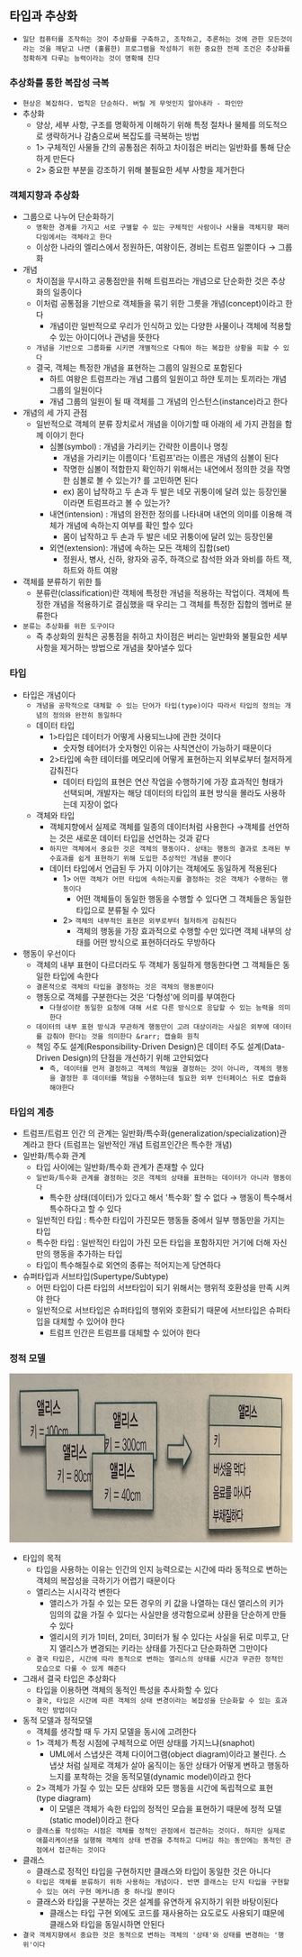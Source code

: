 ## 타입과 추상화

- `일단 컴퓨터를 조작하는 것이 추상화를 구축하고, 조작하고, 추론하는 것에 관한 모든것이라는 것을 깨닫고 나면 (훌륭한) 프로그램을 작성하기 위한 중요한 전제 조건은 추상화를 정확하게 다루는 능력이라는 것이 명확해 진다`

### 추상화를 통한 복잡성 극복

- `현상은 복잡하다. 법칙은 단순하다. 버릴 게 무엇인지 알아내라 - 파인만`
- 추상화
    - 양상, 세부 사항, 구조를 명확하게 이해하기 위해 특정 절차나 물체를 의도적으로 생략하거나 감춤으로써 복잡도를 극복하는 방법
    - 1> 구체적인 사물들 간의 공통점은 취하고 차이점은 버리는 일반화를 통해 단순하게 만든다
    - 2> 중요한 부분을 강조하기 위해 불필요한 세부 사항을 제거한다

### 객체지향과 추상화

- 그룹으로 나누어 단순화하기
    - `명확한 경계를 가지고 서로 구별할 수 있는 구체적인 사람이나 사물을 객체지향 패러다임에서는 객체라고 한다`
    - 이상한 나라의 엘리스에서 정원하든, 여왕이든, 경비는 트럼프 일뿐이다 &rarr; 그룹화
- 개념
    - 차이점을 무시하고 공통점만을 취해 트럼프라는 개념으로 단순화한 것은 추상화의 일종이다
    - 이처럼 공통점을 기반으로 객체들을 묶기 위한 그릇을 개념(concept)이라고 한다
        - 개념이란 일반적으로 우리가 인식하고 있는 다양한 사물이나 객체에 적용할 수 있는 아이디어나 관념을 뜻한다
    - `개념을 기반으로 그룹화를 시키면 개별적으로 다뤄야 하는 복잡한 상황을 피할 수 있다`
    - 결국, 객체는 특정한 개념을 표현하는 그룹의 일원으로 포함된다
        - 하트 여왕은 트럼프라는 개념 그룹의 일원이고 하얀 토끼는 토끼라는 개념 그룹의 일원이다
        - 개념 그룹의 일원이 될 때 객체를 그 개념의 인스턴스(instance)라고 한다
- 개념의 세 가지 관점
    - 일반적으로 객체의 분류 장치로서 개념을 이야기할 때 아래의 세 가지 관점을 함께 이야기 한다
        - 심볼(symbol) : 개념을 가리키는 간략한 이름이나 명칭
            - 개념을 가리키는 이름이다 '트럼프'라는 이름은 개념의 심볼이 된다
            - 작명한 심볼이 적합한지 확인하기 위해서는 내연에서 정의한 것을 작명한 심볼로 볼 수 있는가? 를 고민하면 된다
            - ex) 몸이 납작하고 두 손과 두 발은 네모 귀퉁이에 달려 있는 등장인물이라면 트럼프라고 볼 수 있는가?
        - 내연(intension) : 개념의 완전한 정의를 나타내며 내연의 의미를 이용해 객체가 개념에 속하는지 여부를 확인 할수 있다
            - 몸이 납작하고 두 손과 두 발은 네모 귀퉁이에 달려 있는 등장인물
        - 외연(extension): 개념에 속하는 모든 객체의 집합(set)
            - 정원사, 병사, 신하, 왕자와 공주, 하객으로 참석한 와과 와비를 하트 잭, 하트와 하트 여왕
- 객체를 분류하기 위한 틀
    - 분류란(classification)란 객체에 특정한 개념을 적용하는 작업이다. 객체에 특정한 개념을 적용하기로 결심했을 때 우리는 그 객체를 특정한 집합의 멤버로 뷴류한다
- `분류는 추상화를 위한 도구이다`
    - 즉 추상화의 원칙은 공통점을 취하고 차이점은 버리는 일반화와 불필요한 세부사항을 제거하는 방법으로 개념을 찾아낼수 있다

### 타입

- 타입은 개념이다
    - `개념을 공학적으로 대체할 수 있는 단어가 타입(type)이다 따라서 타입의 정의는 개념의 정의와 완전히 동일하다`
    - 데이터 타입
        - 1>타입은 데이터가 어떻게 사용되느냐에 관한 것이다
            - 숫자형 테어터가 숫자형인 이유는 사칙연산이 가능하기 때문이다
        - 2>타입에 속한 테이터를 메모리에 어떻게 표현하는지 외부로부터 철저하게 감춰진다
            - 데이터 타입의 표현은 연산 작업을 수행하기에 가장 효과적인 형태가 선택되며, 개발자는 해당 데이터의 타입의 표현 방식을 몰라도 사용하는데 지장이 없다
    - 객체와 타입
        - 객체지향에서 실제로 객체를 일종의 데이터처럼 사용한다 &rarr;객체를 선언하는 것은 새로운 데이터 타입을 선언하는 것과 같다
        - `하지만 객체에서 중요한 것은 객체의 행동이다. 상태는 행동의 결과로 초래된 부수효과를 쉽게 표현하기 위해 도입한 추상적인 개념을 뿐이다`
        - 데이터 타입에서 언급된 두 가지 이야기는 객체에도 동일하게 적용된다
            - 1> `어떤 객체가 어떤 타입에 속하는지를 결정하는 것은 객체가 수행하는 행동이다`
                - 어떤 객체들이 동일한 행동을 수행할 수 있다면 그 객체들은 동일한 타입으로 분류될 수 있다
            - 2> `객체의 내부적인 표현은 외부로부터 철저하게 감춰진다`
                - 객체의 행동을 가장 효과적으로 수행할 수만 있다면 객체 내부의 상태를 어떤 방식으로 표현하더라도 무방하다
- 행동이 우선이다
    - 객체의 내부 표현이 다르더라도 두 객체가 동일하게 행동한다면 그 객체들은 동일한 타입에 속한다
    - `결론적으로 객체의 타입을 결정하는 것은 객체의 행동뿐이다`
    - 행동으로 객체를 구분한다는 것은 '다형성'에 의미를 부여한다
        - `다형성이란 동일한 요청에 대해 서로 다른 방식으로 응답할 수 있는 능력을 의미한다`
    - `데이터의 내부 표현 방식과 무관하게 행동만이 고려 대상이라는 사실은 외부에 데이터를 감춰야 한다는 것을 의미한다 &rarr; 캡슐화 원칙`
    - 책임 주도 설계(Responsibility-Driven Design)은 데이터 주도 설계(Data-Driven Design)의 단점을 개선하기 위해 고안되었다
        - `즉, 데이터를 먼저 결정하고 객체의 책임을 결정하는 것이 아니라, 객체의 행동을 결정한 후 데이터를 책임을 수행하는데 필요한 외부 인터페이스 뒤로 캡슐화 해야한다 `

### 타입의 계층

- 트럼프/트럼프 인간 의 관계는 일반화/특수화(generalization/specialization)관계라고 한다 (트럼프는 일반적인 개념 트럼프인간은 특수한 개념)
- 일반화/특수화 관계
    - 타입 사이에는 일반화/특수화 관계가 존재할 수 있다
    - `일반화/특수화 관계를 결정하는 것은 객체의 상태를 표현하는 데이터가 아니라 행동이다`
        - 특수한 상태(데이터)가 있다고 해서 '특수화' 할 수 없다 &rarr; 행동이 특수해서 특수하다고 할 수 있다
    - 일반적인 타입 : 특수한 타입이 가진모든 행동들 중에서 일부 행동만을 가지는 타입
    - 특수한 타입 : 일반적인 타입이 가진 모든 타입을 포함하지만 거기에 더해 자신만의 행동을 추가하는 타입
    - 타입이 특수해질수로 외연의 종류는 적어지는게 당연하다
- 슈퍼타입과 서브타입(Supertype/Subtype)
    - 어떤 타입이 다른 타입의 서브타입이 되기 위해서는 행위적 호환성을 만족 시켜야 한다
    - 일반적으로 서브타입은 슈퍼타입의 행위와 호환되기 때문에 서브타입은 슈퍼타입을 대체할 수 있어야 한다
        - 트럼프 인간은 트럼프를 대체할 수 있어야 한다

### 정적 모델

<img src = "./IMG_5624.JPG" width = "800" height = "300">

- 타입의 목적
    - 타입을 사용하는 이유는 인간의 인지 능력으로는 시간에 따라 동적으로 변하는 객체의 복잡성을 극하기가 어렵기 때문이다
    - 앨리스는 시시각각 변한다
        - 앨리스가 가질 수 있는 모든 경우의 키 값을 나열하는 대신 앨리스의 키가 임의의 값을 가질 수 있다는 사실만을 생각함으로써 상환을 단순하게 만들 수 있다
        - 엘리시의 키가 1미터, 2미터, 3미터가 될 수 있다는 사실을 뒤로 미루고, 단지 앨리스가 변경되는 키라는 상태를 가진다고 단순화하면 그만이다
    - `결국 타입은, 시간에 따라 동적으로 변하는 앨리스의 상태를 시간과 무관한 정적인 모습으로 다룰 수 있게 해준다`
- 그래서 결국 타입은 추상화다
    - 타입을 이용하면 객체의 동적인 특성을 추사화할 수 있다
    - `결국, 타입은 시간에 따른 객체의 상태 변경이라는 복잡성을 단순화할 수 있는 효과적인 방법이다`
- 동적 모델과 정적모델
    - 객체를 생각할 때 두 가지 모델을 동시에 고려한다
    - 1> 객체가 특정 시점에 구체적으로 어떤 상태를 가지느냐(snaphot)
        - UML에서 스냅샷은 객체 다이어그램(object diagram)이라고 불린다. 스냅샷 처럼 실제로 객체가 살아 움직이는 동안 상태가 어떻게 변하고 행동하느지를 포착하는 것을 동적모델(dynamic
          model)이라고 한다
    - 2> 객체가 가질 수 있는 모든 상태와 모든 행동을 시간에 독립적으로 표현 (type diagram)
        - 이 모델은 객체가 속한 타입의 정적인 모습을 표현하기 때문에 정적 모델(static model)이라고 한다
    - `클래스를 작성하는 시점은 객체를 정적인 관점에서 접근하는 것이다. 하지만 실제로 애플리케이션을 실행해 객체의 상태 변경을 추적하고 디버깅 하는 동안에는 동적인 관점에서 접근하는 것이다`
- 클래스
    - 클래스로 정적인 타입을 구현하지만 클래스와 타입이 동일한 것은 아니다 
    - `타입은 객체를 분류하기 위하 사용하는 개념이다. 반면 클래스는 단지 타입을 구현할 수 있는 여러 구현 메커니즘 중 하나일 뿐이다`
    - 클래스와 타입을 구분하는 것은 설계를 유연하게 유지하기 위한 바탕이된다
      - 클래스는 타입 구현 외에도 코드를 재사용하는 요도로도 사용되기 떄문에 클래스와 타입을 동일시하면 안된다
- `결국 객체지향에서 중요한 것은 동적으로 변하는 객체의 '상태'와 상태를 변경하는 '행위'이다`
